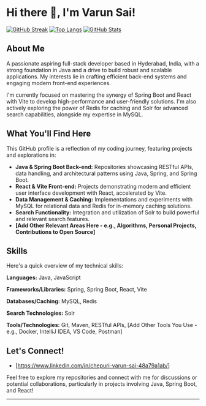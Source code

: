 # Hi there 👋, I'm Varun Sai!

[![GitHub Streak](https://streak-stats.demolab.com/?user=varunsai26&theme=dark&hide_border=true)](https://git.io/streak-stats)
[![Top Langs](https://github-readme-stats.vercel.app/api/top-langs/?username=varunsai26&layout=compact&theme=dark&hide_border=true)](https://github.com/anuraghazra/github-readme-stats)
[![GitHub Stats](https://github-readme-stats.vercel.app/api?username=varunsai26&theme=dark&hide_border=true&show_icons=true)](https://github.com/anuraghazra/github-readme-stats)

## About Me

A passionate aspiring full-stack developer based in Hyderabad, India, with a strong foundation in Java and a drive to build robust and scalable applications. My interests lie in crafting efficient back-end systems and engaging modern front-end experiences.

I'm currently focused on mastering the synergy of Spring Boot and React with Vite to develop high-performance and user-friendly solutions. I'm also actively exploring the power of Redis for caching and Solr for advanced search capabilities, alongside my expertise in MySQL.

## What You'll Find Here

This GitHub profile is a reflection of my coding journey, featuring projects and explorations in:

* **Java & Spring Boot Back-end:** Repositories showcasing RESTful APIs, data handling, and architectural patterns using Java, Spring, and Spring Boot.
* **React & Vite Front-end:** Projects demonstrating modern and efficient user interface development with React, accelerated by Vite.
* **Data Management & Caching:** Implementations and experiments with MySQL for relational data and Redis for in-memory caching solutions.
* **Search Functionality:** Integration and utilization of Solr to build powerful and relevant search features.
* **[Add Other Relevant Areas Here - e.g., Algorithms, Personal Projects, Contributions to Open Source]**

## Skills

Here's a quick overview of my technical skills:

**Languages:**
Java, JavaScript


**Frameworks/Libraries:**
Spring, Spring Boot, React, Vite


**Databases/Caching:**
MySQL, Redis


**Search Technologies:**
Solr


**Tools/Technologies:**
Git, Maven, RESTful APIs, [Add Other Tools You Use - e.g., Docker, IntelliJ IDEA, VS Code, Postman]


## Let's Connect!

* [https://www.linkedin.com/in/chepuri-varun-sai-48a79a1ab/]

Feel free to explore my repositories and connect with me for discussions or potential collaborations, particularly in projects involving Java, Spring Boot, and React!

---
